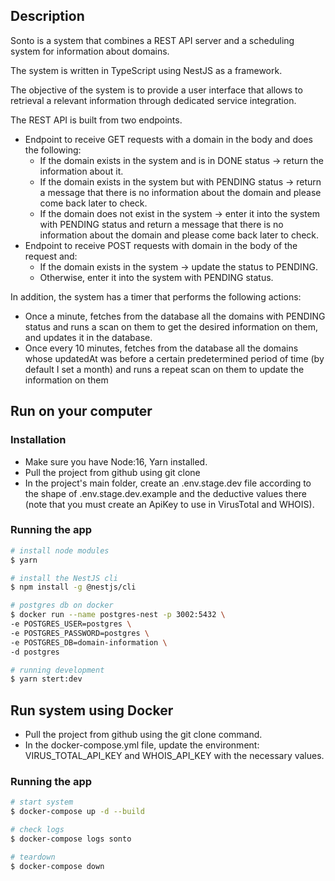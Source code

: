 ## Description

Sonto is a system that combines a REST API server and a scheduling system for information about domains.

The system is written in TypeScript using NestJS as a framework.

The objective of the system is to provide a user interface that allows to retrieval a relevant information through dedicated service integration.

The REST API is built from two endpoints.
- Endpoint to receive GET requests with a domain in the body and does the following:
  - If the domain exists in the system and is in DONE status -> return the information about it.
  - If the domain exists in the system but with PENDING status -> return a message that there is no information about the domain and please come back later to check.
  - If the domain does not exist in the system -> enter it into the system with PENDING status and return a message that there is no information about the domain and please come back later to check.
- Endpoint to receive POST requests with domain in the body of the request and:
  - If the domain exists in the system -> update the status to PENDING.
  - Otherwise, enter it into the system with PENDING status.

In addition, the system has a timer that performs the following actions:
- Once a minute, fetches from the database all the domains with PENDING status and runs a scan on them to get the desired information on them, and updates it in the database.
- Once every 10 minutes, fetches from the database all the domains whose updatedAt was before a certain predetermined period of time (by default I set a month) and runs a repeat scan on them to update the information on them

## Run on your computer

### Installation
- Make sure you have Node:16, Yarn installed.
- Pull the project from github using git clone
- In the project's main folder, create an .env.stage.dev file according to the shape of .env.stage.dev.example and the deductive values ​​there (note that you must create an ApiKey to use in VirusTotal and WHOIS).
### Running the app
``` bash
# install node modules
$ yarn

# install the NestJS cli
$ npm install -g @nestjs/cli

# postgres db on docker
$ docker run --name postgres-nest -p 3002:5432 \
-e POSTGRES_USER=postgres \
-e POSTGRES_PASSWORD=postgres \
-e POSTGRES_DB=domain-information \
-d postgres

# running development
$ yarn stert:dev
```

## Run system using Docker
- Pull the project from github using the git clone command.
- In the docker-compose.yml file, update the environment: VIRUS_TOTAL_API_KEY and WHOIS_API_KEY with the    necessary values.
### Running the app
``` bash
# start system
$ docker-compose up -d --build

# check logs
$ docker-compose logs sonto

# teardown
$ docker-compose down
```


  